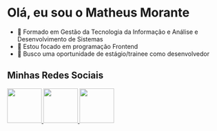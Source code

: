 <h1>Olá, eu sou o Matheus Morante</h1>
<ul>
  <li>
      📗 Formado em Gestão da Tecnologia da Informação e Análise e Desenvolvimento de     
       Sistemas 
  </li>
  <li>🎯 Estou focado em programação Frontend</li>
  <li>🔎 Busco uma oportunidade de estágio/trainee como desenvolvedor</li>
</ul>
</ul>
<div>
  <h2>Minhas Redes Sociais</h2>
  <a href="https://github.com/matheusmorante">
    <img src="https://img.icons8.com/color/344/linkedin-circled--v1.png" style="height:80px">
  </a>
  <a href="discordapp.com/users/MatheusMorante#7378">
    <img src="https://img.icons8.com/fluency/344/discord-logo.png" style="height:80px">
  </a>
  <a href="https://api.whatsapp.com/send?phone=5541997493547">
    <img src="https://img.icons8.com/color/344/whatsapp--v1.png" style="height:80px">
  </a>
</div>

